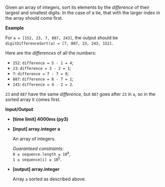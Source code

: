 <div class="markdown"><p>Given an array of integers, sort its elements by the <em>difference</em> of their largest and smallest digits. In the case of a tie, that with the larger index in the array should come first.</p>
<p><strong>Example</strong></p>
<p>For <code>a = [152, 23, 7, 887, 243]</code>, the output should be<br>
<code>digitDifferenceSort(a) = [7, 887, 23, 243, 152]</code>.</p>
<p>Here are the <em>differences</em> of all the numbers:</p>
<ul>
<li><code>152</code>: <code>difference = 5 - 1 = 4</code>;</li>
<li><code>23</code>: <code>difference = 3 - 2 = 1</code>;</li>
<li><code>7</code>: <code>difference = 7 - 7 = 0</code>;</li>
<li><code>887</code>: <code>difference = 8 - 7 = 1</code>;</li>
<li><code>243</code>: <code>difference = 4 - 2 = 2</code>.</li>
</ul>
<p><code>23</code> and <code>887</code> have the same <em>difference</em>, but <code>887</code> goes after <code>23</code> in <code>a</code>, so in the sorted array it comes first.</p>
<p><strong>Input/Output</strong></p>
<ul>
<li><strong>[time limit] 4000ms (py3)</strong></li>
</ul>
<ul>
<li>
<p><strong>[input] array.integer a</strong></p>
<p>An array of integers.</p>
<p><em>Guaranteed constraints:</em><br>
<code>0 ≤ sequence.length ≤ 10<sup>4</sup></code>,<br>
<code>1 ≤ sequence[i] ≤ 10<sup>5</sup></code>.</p>
</li>
<li>
<p><strong>[output] array.integer</strong></p>
<p>Array <code>a</code> sorted as described above.</p>
</li>
</ul>
</div>